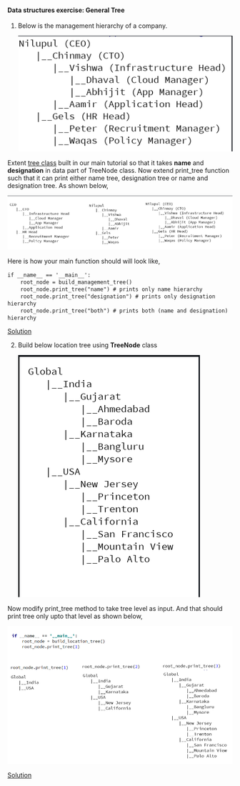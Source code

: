 #### Data structures exercise: General Tree

1. Below is the management hierarchy of a company.

    ![alt text](image.png)

Extent [tree class](https://github.com/codebasics/data-structures-algorithms-python/blob/master/data_structures/7_Tree/7_tree.py) built in our
main tutorial so that it takes **name** and **designation** in data part of TreeNode class.
Now extend print_tree function such that it can print either name tree, designation tree or name and designation tree. As shown below,

   ![alt text](image-1.png)

Here is how your main function should will look like,
```
if __name__ == '__main__':
    root_node = build_management_tree()
    root_node.print_tree("name") # prints only name hierarchy
    root_node.print_tree("designation") # prints only designation hierarchy
    root_node.print_tree("both") # prints both (name and designation) hierarchy
```

[Solution](https://github.com/codebasics/data-structures-algorithms-python/blob/master/data_structures/7_Tree/Exercise/management_hierarchy.py)

2. Build below location tree using **TreeNode** class

    ![alt text](image-2.png)

Now modify print_tree method to take tree level as input. And that should print tree only upto that level as shown below,

   ![alt text](image-3.png)

[Solution](https://github.com/codebasics/data-structures-algorithms-python/blob/master/data_structures/7_Tree/Exercise/location_hierarchy.py)


